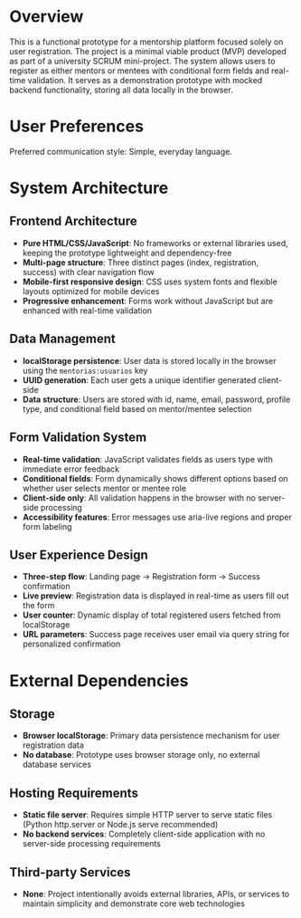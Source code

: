 # Overview

This is a functional prototype for a mentorship platform focused solely on user registration. The project is a minimal viable product (MVP) developed as part of a university SCRUM mini-project. The system allows users to register as either mentors or mentees with conditional form fields and real-time validation. It serves as a demonstration prototype with mocked backend functionality, storing all data locally in the browser.

# User Preferences

Preferred communication style: Simple, everyday language.

# System Architecture

## Frontend Architecture
- **Pure HTML/CSS/JavaScript**: No frameworks or external libraries used, keeping the prototype lightweight and dependency-free
- **Multi-page structure**: Three distinct pages (index, registration, success) with clear navigation flow
- **Mobile-first responsive design**: CSS uses system fonts and flexible layouts optimized for mobile devices
- **Progressive enhancement**: Forms work without JavaScript but are enhanced with real-time validation

## Data Management
- **localStorage persistence**: User data is stored locally in the browser using the `mentorias:usuarios` key
- **UUID generation**: Each user gets a unique identifier generated client-side
- **Data structure**: Users are stored with id, name, email, password, profile type, and conditional field based on mentor/mentee selection

## Form Validation System
- **Real-time validation**: JavaScript validates fields as users type with immediate error feedback
- **Conditional fields**: Form dynamically shows different options based on whether user selects mentor or mentee role
- **Client-side only**: All validation happens in the browser with no server-side processing
- **Accessibility features**: Error messages use aria-live regions and proper form labeling

## User Experience Design
- **Three-step flow**: Landing page → Registration form → Success confirmation
- **Live preview**: Registration data is displayed in real-time as users fill out the form
- **User counter**: Dynamic display of total registered users fetched from localStorage
- **URL parameters**: Success page receives user email via query string for personalized confirmation

# External Dependencies

## Storage
- **Browser localStorage**: Primary data persistence mechanism for user registration data
- **No database**: Prototype uses browser storage only, no external database services

## Hosting Requirements
- **Static file server**: Requires simple HTTP server to serve static files (Python http.server or Node.js serve recommended)
- **No backend services**: Completely client-side application with no server-side processing requirements

## Third-party Services
- **None**: Project intentionally avoids external libraries, APIs, or services to maintain simplicity and demonstrate core web technologies
